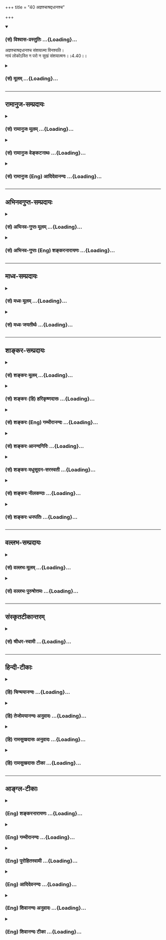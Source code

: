 +++
title = "40 अज्ञश्चाश्रद्दधानश्च"

+++
<div class="js_include" newlevelforh1="3" title="(सं) विश्वास-प्रस्तुतिः" unfilled url="/purANam/mahAbhAratam/06-bhIShma-parva/02-bhagavad-gItA-parva/saMskRtam/vishvAsa-prastutiH/04_jnAna-yogaH_brahmArp/40_ajnashchAshraddad.md">
<details open><summary><h3>(सं) विश्वास-प्रस्तुतिः ...{Loading}...</h3></summary>

अज्ञश्चाश्रद्दधानश्च संशयात्मा विनश्यति।  
नायं लोकोऽस्ति न परो न सुखं संशयात्मनः।।4.40।।
</details>
</div>
<div class="js_include collapsed" newlevelforh1="3" title="(सं) मूलम्" unfilled url="/purANam/mahAbhAratam/06-bhIShma-parva/02-bhagavad-gItA-parva/saMskRtam/mUlam/04_jnAna-yogaH_brahmArp/40_ajnashchAshraddad.md">
<details><summary><h3>(सं) मूलम् ...{Loading}...</h3></summary>

अज्ञश्चाश्रद्दधानश्च संशयात्मा विनश्यति।  
नायं लोकोऽस्ति न परो न सुखं संशयात्मनः।।4.40।।
</details>
</div>


_________________
## रामानुज-सम्प्रदायः
<div class="js_include collapsed" newlevelforh1="3" title="(सं) रामानुजः मूलम्" unfilled url="/purANam/mahAbhAratam/06-bhIShma-parva/02-bhagavad-gItA-parva/saMskRtam/rAmAnujaH/mUlam/04_jnAna-yogaH_brahmArp/40_ajnashchAshraddad.md">
<details><summary><h3>(सं) रामानुजः मूलम् ...{Loading}...</h3></summary>

।।4.40।।**अज्ञः** एवम् उपदेशलब्धज्ञानरहितः उपदिष्टज्ञानवृद्ध्युपाये **च
अश्रद्दधानः** अत्वरमाणः उपदिष्टे च ज्ञाने **संशयात्मा** संशयितमना
**विनश्यति** नष्टो भवति। अस्मिन् उपदिष्टे आत्मयाथात्म्यविषये ज्ञाने
**संशयात्मनः** **अयम्** अपि प्राकृत**लोको न अस्ति** न च परः
धर्मार्थकामादिपुरुषार्थाः च न सिद्ध्यन्ति कुतो मोक्ष
इत्यर्थः। शास्त्रीयकर्मसिद्धिरूपत्वात् सर्वेषां पुरुषार्थानां
शास्त्रीयकर्मजन्यसिद्धेः च देहातिरिक्तात्मनिश्चयपूर्वकत्वात् अतः
सुखलवभागित्वम् आत्मनि **संशयात्मनो** न संभवति।

</details>
</div>
<div class="js_include collapsed" newlevelforh1="3" title="(सं) रामानुजः वेङ्कटनाथः" unfilled url="/purANam/mahAbhAratam/06-bhIShma-parva/02-bhagavad-gItA-parva/saMskRtam/rAmAnujaH/venkaTanAthaH/04_jnAna-yogaH_brahmArp/40_ajnashchAshraddad.md">
<details><summary><h3>(सं) रामानुजः वेङ्कटनाथः ...{Loading}...</h3></summary>

  
  
।।4.40।। उक्त एवार्थो व्यतिरेकेण स्थाप्यतेअज्ञश्च इति
श्लोकेन। उपदेशलब्धज्ञानरहित इति
पूर्वकमनिर्देशौचित्यादश्रद्धाहेत्वाकाङ्क्षणात् संशयदशासमभिव्याहाराच्च
अज्ञशब्दोऽत्र शास्त्रजन्यज्ञाननिवृत्तिपर इति भावः। संशयस्य
पृथगभिहितत्वात्अश्रद्दधानः इत्येतन्न विश्वासनिषेधपरम्
किन्त्वाकाङ्क्षानिषेधपरम्। प्रकृष्टाकाङ्क्षैव हि
त्वरेत्यभिप्रायेणअत्वरमाण इत्युक्तम्। संशयमना इति। संशय्यतेऽनेनेति संशयः
संशयकारणं संशयहेतुभूतमना इत्यर्थः यद्वा संशये मनो यस्येति विग्रहः।
नित्यस्यात्मनः पुरुषार्थशून्यत्वलक्षणस्य विनाशस्य पूर्वापरभावेन
सन्तन्यमानस्य प्राचीनस्यैवानुवृत्तिप्रदर्शनाय
प्रकृतिप्रत्ययार्थभेदविवक्षयानष्टो भवतीत्युक्तम्। विनष्टा वा प्रणष्टा वा
वा.रा.5।13।15 इत्यादिषु प्रध्वंसव्यतिरिक्तविषये प्रयोगोऽप्यनेन
सूचितः। विनश्यति इत्यस्य विवरणमुत्तरार्धम्। अयमपि इत्यनेनायंशब्देन
निर्दिष्टक्षुद्रतासूचनम्। नायं लोकोऽस्त्ययज्ञस्य कुतोऽन्यः कुरुसत्तम 4।31
इतिवदत्रापि लोकशब्दः पुरुषार्थविषयः। कैमुतिकन्यायप्रदर्शनार्थं चअयं लोकः
इत्युक्तम्। मोक्षप्रकरणत्वाच्चात्रायंशब्दपरशब्दयोर्न
भौमदिव्यविषयत्वमुचितमित्यभिप्रायेणाह धर्मार्थेति। मोक्षोपायभूतार्थे
संशयात्मनः कथं पुरुषार्थान्तरासिद्धिः इत्यत्राह शास्त्रीयेति। अस्तु
तत्तच्छास्त्रैरेव तत्तत्सिद्धिः किमनेन मोक्षोपयुक्तेन
इत्यत्राहशास्त्रीयकर्मजन्यसिद्धेश्चेति। अयमभिप्रायः नह्यायुर्वेदादिवत्
केवलमेतद्देहान्तर्भाविफलसाधनं कर्म तत्तच्छास्त्रैः प्रतिपाद्यते येन
देहातिरिक्तात्मज्ञाननिरपेक्षता स्यात् देहान्तरभाव्येव हि यज्ञादिसाध्यं
स्वर्गादिकं फलं प्राचुर्येण प्रतिपाद्यते अतो
देहातिरिक्तात्मनिश्चयोऽत्यन्तापेक्षितः इति।
उभयविधपुरुषार्थराहित्योपसंहारपरंन सुखम् इत्येतदिति व्यञ्जनायाह अत इति।
यद्वाऽनन्तसुखदुःखभोगरूपनिश्श्रेयसनिरयपर्यन्तसंशयस्य
मनस्तापहेतुत्वात्तदानीन्तनदुःखाभिप्रायेणन सुखम् इत्युक्तम्। अथवा
पुरुषार्थयोग्यताभिमानमूलसुखाभावोऽभिप्रेतः।  
  

</details>
</div>
<div class="js_include collapsed" newlevelforh1="3" title="(सं) रामानुजः (Eng) आदिदेवानन्दः" unfilled url="/purANam/mahAbhAratam/06-bhIShma-parva/02-bhagavad-gItA-parva/saMskRtam/rAmAnujaH/english/AdidevAnandaH/04_jnAna-yogaH_brahmArp/40_ajnashchAshraddad.md">
<details><summary><h3>(सं) रामानुजः (Eng) आदिदेवानन्दः ...{Loading}...</h3></summary>

4.40 'The ignorant,' i.e., one devoid of knowledge received through
instruction, 'the faithless' or one who has no faith in developing this
knowledge taught to him, i.e., who does not strive to progress ickly,
and 'the doubting one,' i.e., one who is full of doubts in regard to the
knowledge taught - such persons perish, are lost. When this knowledge
taught to him about the real nature of the self is doubted, then he
loses this material world as also the next world. The meaning is that
the ends of man, such as Dharma, Artha and Karma which constitute the
material ends or fulfilments, are not achieved by such a doubting one.
How then can man's supreme end, release be achieved by such a doubting
one; For all the ends of human life can be achieved through the actions
which are prescribed by the Sastras, but their performance reires the
firm conviction that the self is different from the body. Therefore,
even a little happiness does not come to the person who has a doubting
mind concerning the self.

</details>
</div>


_________________
## अभिनवगुप्त-सम्प्रदायः
<div class="js_include collapsed" newlevelforh1="3" title="(सं) अभिनव-गुप्तः मूलम्" unfilled url="/purANam/mahAbhAratam/06-bhIShma-parva/02-bhagavad-gItA-parva/saMskRtam/abhinava-guptaH/mUlam/04_jnAna-yogaH_brahmArp/40_ajnashchAshraddad.md">
<details><summary><h3>(सं) अभिनव-गुप्तः मूलम् ...{Loading}...</h3></summary>

।।4.39 4.40।। श्रद्धावानिति। अज्ञ इति। अत्र च श्रद्धागमः तत्परव्यापारत्वं
च झगित्येव आस्तिकत्वात् असंशयत्वे सति उत्पद्यते। तस्मादसंशयवता
गुर्वागमादृतेन भाव्यम् संशयस्य सर्वनाशकत्वात् ससंशयो हि न किञ्चिज्जानाति
अश्रद्दधानत्त्वात्। तस्मात् निःसंशयेन भाव्यम् इति वाक्यार्थः।

</details>
</div>
<div class="js_include collapsed" newlevelforh1="3" title="(सं) अभिनव-गुप्तः (Eng) शङ्करनारायणः" unfilled url="/purANam/mahAbhAratam/06-bhIShma-parva/02-bhagavad-gItA-parva/saMskRtam/abhinava-guptaH/english/shankaranArAyaNaH/04_jnAna-yogaH_brahmArp/40_ajnashchAshraddad.md">
<details><summary><h3>(सं) अभिनव-गुप्तः (Eng) शङ्करनारायणः ...{Loading}...</h3></summary>

4.39-40 Sraddhavan etc. Ajnah etc. Here the idea of the passage is this
: The incoming of faith and the performance of activities intending this
\[knowledge\], both spring up soon no doubt, if one, being a believer,
entertains no doubt. Therefore, one should remain being favoured by the
preceptors and the scriptures, and not entertaining any doubt. For, the
doubt is a destroyer of everything \[good\]. Indeed a person with doubt
knows nothing, because he does not have faith. Hence one should remain
without doubt. The subject matter that has been elaborated in this
entire chapter is now summarised by a pair of the \[following\] verses :

</details>
</div>


_________________
## माध्व-सम्प्रदायः
<div class="js_include collapsed" newlevelforh1="3" title="(सं) मध्वः मूलम्" unfilled url="/purANam/mahAbhAratam/06-bhIShma-parva/02-bhagavad-gItA-parva/saMskRtam/madhvaH/mUlam/04_jnAna-yogaH_brahmArp/40_ajnashchAshraddad.md">
<details><summary><h3>(सं) मध्वः मूलम् ...{Loading}...</h3></summary>

।।4.40।। Sri Madhvacharya did not comment on this sloka.

</details>
</div>
<div class="js_include collapsed" newlevelforh1="3" title="(सं) मध्वः जयतीर्थः" unfilled url="/purANam/mahAbhAratam/06-bhIShma-parva/02-bhagavad-gItA-parva/saMskRtam/madhvaH/jayatIrthaH/04_jnAna-yogaH_brahmArp/40_ajnashchAshraddad.md">
<details><summary><h3>(सं) मध्वः जयतीर्थः ...{Loading}...</h3></summary>

।।4.40।। Sri Jayatirtha did not comment on this sloka.  
  

</details>
</div>


_________________
## शाङ्कर-सम्प्रदायः
<div class="js_include collapsed" newlevelforh1="3" title="(सं) शङ्करः मूलम्" unfilled url="/purANam/mahAbhAratam/06-bhIShma-parva/02-bhagavad-gItA-parva/saMskRtam/shankaraH/mUlam/04_jnAna-yogaH_brahmArp/40_ajnashchAshraddad.md">
<details><summary><h3>(सं) शङ्करः मूलम् ...{Loading}...</h3></summary>

।।4.40।। **अज्ञश्च** अनात्मज्ञश्च **अश्रद्दधानश्च** गुरुवाक्यशास्त्रेषु
अविश्वासवांश्च **संशयात्मा** च संशयचित्तश्च **विनश्यति**।
अज्ञाश्रद्दधानौ यद्यपि विनश्यतः न तथा यथा संशयात्मा। संशयात्मा तु
पापिष्ठः सर्वेषाम्। कथम् **नायं** साधारणोऽपि **लोकोऽस्ति।** तथा **न
परः** लोकः। **न सुखम्** तत्रापि संशयोत्पत्तेः **संशयात्मनः**
संशयचित्तस्य। तस्मात् संशयो न कर्तव्यः।। कस्मात्

</details>
</div>
<div class="js_include collapsed" newlevelforh1="3" title="(सं) शङ्करः (हि) हरिकृष्णदासः" unfilled url="/purANam/mahAbhAratam/06-bhIShma-parva/02-bhagavad-gItA-parva/saMskRtam/shankaraH/hindI/harikRShNadAsaH/04_jnAna-yogaH_brahmArp/40_ajnashchAshraddad.md">
<details><summary><h3>(सं) शङ्करः (हि) हरिकृष्णदासः ...{Loading}...</h3></summary>

।।4.40।। इस विषयमें संशय नहीं करना चाहिये क्योंकि संशय बड़ा पापी है। कैसे
सो कहते हैं जो अज्ञ यानी आत्मज्ञानसे रहित है जो अश्रद्धालु है और जो
संशयात्मा है ये तीनों नष्ट हो जाते हैं। यद्यपि अज्ञानी और अश्रद्धालु भी
नष्ट होते हैं परंतु जैसा संशयात्मा नष्ट होता है वैसे नहीं क्योंकि इन
सबमें संशयात्मा अधिक पापी है। अधिक पापी कैसे है ( सो कहते हैं )
संशयात्माको अर्थात् जिसके चित्तमें संशय है उस पुरुषको न तो यह साधारण
मनुष्यलोक मिलता है न परलोक मिलता है और न सुख ही मिलता है क्योंकि वहाँ भी
संशय होना सम्भव है इसलिये संशय नहीं करना चाहिये।

</details>
</div>
<div class="js_include collapsed" newlevelforh1="3" title="(सं) शङ्करः (Eng) गम्भीरानन्दः" unfilled url="/purANam/mahAbhAratam/06-bhIShma-parva/02-bhagavad-gItA-parva/saMskRtam/shankaraH/english/gambhIrAnandaH/04_jnAna-yogaH_brahmArp/40_ajnashchAshraddad.md">
<details><summary><h3>(सं) शङ्करः (Eng) गम्भीरानन्दः ...{Loading}...</h3></summary>

4.40 Ajnah, one who is ignorant, who has not known the Self; and
asradda-dhanah, who is faithless; \[Ast. adds here: guruvakya-sastresu
avisvasavan, who has no faith in the instructions of the teacher and the
scriptures.-Tr.\] and samsaya-atma, who has a doubting mind; vinasyati,
perishes. Although the ignorant and the faithless get ruined, yet it is
not to the extent that a man with a doubting mind does. As for one with
a doubting mind, he is the most vicious of them all. How; Na ayam lokah,
neither this world which is familiar; na, nor also; parah, the next
world; na sukham, nor happiness; asti, exist; samsaya-atmanah, for one
who has a doubting mind. For doubt is possible even with regard to them!
Therefore one should not entertain doubt. Why;

</details>
</div>
<div class="js_include collapsed" newlevelforh1="3" title="(सं) शङ्करः आनन्दगिरिः" unfilled url="/purANam/mahAbhAratam/06-bhIShma-parva/02-bhagavad-gItA-parva/saMskRtam/shankaraH/AnandagiriH/04_jnAna-yogaH_brahmArp/40_ajnashchAshraddad.md">
<details><summary><h3>(सं) शङ्करः आनन्दगिरिः ...{Loading}...</h3></summary>

।।4.40।। उत्तरश्लोकस्य पातनिकां करोति **अत्रेति।**
यथोक्तसाधनवानुपदेशमपेक्ष्याचिरेण ब्रह्म साक्षात्करोति
साक्षात्कृतब्रह्मत्वेऽचिरेणैव मोक्षं प्राप्नोतीत्येषोऽर्थः सप्तम्या
परामृश्यते। संशयस्याकर्तव्यत्वे हेतुमाह **पापिष्ठो** **हीति।** उक्तं
हेतुं प्रश्नपूर्वकमुत्तरश्लोकेन साधयति **कथमिति।** अज्ञादश्रद्दधानाच्च
संशयचित्तस्य विशेषमादर्शयति **नायमिति।** द्वितीयविभागविभजनार्थं भूमिकां
करोति **अज्ञेति।** अज्ञादीनां मध्ये संशयात्मनो यत्पापिष्ठत्वं
तत्प्रश्नद्वारा प्रकटयति **कथमिति।** लोकद्वयस्य तत्प्रयुक्तसुखस्य चाभावे
हेतुमाह **तत्रापीति।** संशयचित्तस्य सर्वत्र
संशयप्रवृत्तेर्दुर्निवारत्वादित्यर्थः। संशयस्यानर्थमूलत्वे स्थिते
फलितमाह **तस्मादिति।**

</details>
</div>
<div class="js_include collapsed" newlevelforh1="3" title="(सं) शङ्करः मधुसूदन-सरस्वती" unfilled url="/purANam/mahAbhAratam/06-bhIShma-parva/02-bhagavad-gItA-parva/saMskRtam/shankaraH/madhusUdana-sarasvatI/04_jnAna-yogaH_brahmArp/40_ajnashchAshraddad.md">
<details><summary><h3>(सं) शङ्करः मधुसूदन-सरस्वती ...{Loading}...</h3></summary>

।।4.40।। अत्र च संशयो न कर्तव्यः कस्मात्
अज्ञोऽनधीतशास्त्रत्वेनात्मज्ञानशून्यः। गुरुवेदान्तवाक्यार्थे इदमेवं न
भवत्येवेति विपर्ययरूपा नास्तिक्यबुद्धिरश्रद्धा तद्वानश्रद्धधानः। इदमेवं
भवति नवेति सर्वत्र संशयाक्रान्तचित्तः संशयात्मा विनश्यति
स्वार्थाद्भ्रष्टो भवति। अज्ञश्चाश्रद्दधानश्च विनश्यतीति संशयात्मापेक्षया
न्यूनत्वकथनार्थं चकाराभ्यां तयोः प्रयोगः। कुतः संशयात्मा हि सर्वतः
पापीयान्। यतो नायं मनुष्यलोकोऽस्ति वित्तार्जनाद्यभावात् न परलोकः
स्वर्गमोक्षादिः धर्मज्ञानाद्यभावात् न सुखं भोजनादिकृतं संशयात्मनः
सर्वत्र संदेहाक्रान्तचित्तस्य। अज्ञस्याश्रद्दधानस्य च परो लोको नास्ति
मनुष्यलोके भोजनादिसुखं च वर्तते। संशयात्मा तु त्रितयहीनत्वेन सर्वतः
पापीयानित्यर्थः।

</details>
</div>
<div class="js_include collapsed" newlevelforh1="3" title="(सं) शङ्करः नीलकण्ठः" unfilled url="/purANam/mahAbhAratam/06-bhIShma-parva/02-bhagavad-gItA-parva/saMskRtam/shankaraH/nIlakaNThaH/04_jnAna-yogaH_brahmArp/40_ajnashchAshraddad.md">
<details><summary><h3>(सं) शङ्करः नीलकण्ठः ...{Loading}...</h3></summary>

।।4.40।।**अज्ञ इति।** अज्ञः सुखेन चिकित्सितुं शक्यः। अश्रद्दधानो यत्नेन।
संशयात्मा त्वसाध्य एव। यतो मित्रादिष्वपि संशयं कुर्वतोऽस्यायं लोकोऽपि
नास्ति नापि परः। वेदवाक्येऽपि संशयात्। अतएव सर्वदा संशयाकुलत्वात्सुखमपि
तस्य नास्ति। तस्मात्संशयो न कर्तव्यः।

</details>
</div>
<div class="js_include collapsed" newlevelforh1="3" title="(सं) शङ्करः धनपतिः" unfilled url="/purANam/mahAbhAratam/06-bhIShma-parva/02-bhagavad-gItA-parva/saMskRtam/shankaraH/dhanapatiH/04_jnAna-yogaH_brahmArp/40_ajnashchAshraddad.md">
<details><summary><h3>(सं) शङ्करः धनपतिः ...{Loading}...</h3></summary>

।।4.40।। अस्मिन्सर्वशास्त्रन्यायसिद्धे सुनिश्चितेऽर्थे संशयो न कर्तव्यः।
तस्य पापिष्ठत्वादित्याशयेनाह **यज्ञ इति।** अज्ञो
गुरुमुखादनधीतशास्त्रत्वेनात्मज्ञानशून्यश्च पूर्वोक्तश्रद्धारहितश्च
इदमेवं भवति न वेति सर्वत्र संशयाकान्तचेता निनश्यति स्वार्थलाभाद्भश्यति।
अज्ञाश्रद्दधानसंशयात्मापेक्षया चकारद्वयसूचितममुख्यत्वं स्फुटयति।
संशयात्मा तु सर्वतः पापिष्ठः। यतस्तस्यायं मनुष्यलोको
वित्तार्जनविवाहादिसाध्यो न। नच पर उपासनादिसाध्यो देवलोकः। नच
तत्त्वज्ञानसाध्यजीवन्मुक्तिसुखं सर्वत्रापि संशयस्य सत्त्वात्।
अज्ञानश्रद्दधानयोः परलोकस्य जीवन्मुक्तिसुखस्य चाभावेऽपि
मनुष्यलोकोऽस्त्येव। यद्वा यज्ञः कदाचिदभ्यासवशात्परलोकादिसाधनं
देहात्मविवेकादिज्ञानं लभते। अश्रद्दधानोऽपि युक्तियुक्तं श्रुत्वा
श्रद्धां लभते। ततश्च परलोकादिभाजौ भवतः। सदा सर्वत्र संशयग्रस्तस्तु न तथा
किंत्वतिपापिष्ठ इत्यर्थः। तस्मात्संशयो न कर्तव्य इत्याशयः।

</details>
</div>


_________________
## वल्लभ-सम्प्रदायः
<div class="js_include collapsed" newlevelforh1="3" title="(सं) वल्लभः मूलम्" unfilled url="/purANam/mahAbhAratam/06-bhIShma-parva/02-bhagavad-gItA-parva/saMskRtam/vallabhaH/mUlam/04_jnAna-yogaH_brahmArp/40_ajnashchAshraddad.md">
<details><summary><h3>(सं) वल्लभः मूलम् ...{Loading}...</h3></summary>

।।4.40।। अश्रद्दधानस्तु नाधिकारी इत्येतावति वक्तव्ये अन्यमप्यनधिकारिणमाह।
अज्ञ उपदिष्टार्थानभिज्ञः अनधिकारी तत्र च सत्यपि ज्ञानेऽश्रद्धावान् तथा
संशयानश्च विनश्यत्येवेत्यन्ते महाननधिकारी निर्दिष्टः अनिश्चयात्तस्य
महत्त्वमनधिकारे। तथा हि नायं लोकोऽस्तीति न च सुखं परलोकश्च। अतो
निश्चयात्मिकैव बुद्धिरुचितेति भावः।

</details>
</div>
<div class="js_include collapsed" newlevelforh1="3" title="(सं) वल्लभः पुरुषोत्तमः" unfilled url="/purANam/mahAbhAratam/06-bhIShma-parva/02-bhagavad-gItA-parva/saMskRtam/vallabhaH/puruShottamaH/04_jnAna-yogaH_brahmArp/40_ajnashchAshraddad.md">
<details><summary><h3>(सं) वल्लभः पुरुषोत्तमः ...{Loading}...</h3></summary>

  
  
।।4.40।। अत्र मदुक्तौ संशयो न कर्तव्य इत्याह संशयात्माभविष्यति न वा इति
सन्देहवान् अज्ञः मूर्खः अनात्मज्ञः अश्रद्दधानः गुरौ ज्ञानसाधनेषु च
श्रद्धारहितो भूत्वा विनश्यति नष्टो भवति। चकारद्वयेन धर्मरहितः
सन्तोषरहितश्च भवेदिति ज्ञाप्यते। किञ्च संशयात्मनः साधारणरीत्यापीह लोके
परलोके च सुखं न स्यादित्याह नायमिति। संशयात्मनः सन्देहवतः अयं लोकः
पशुपुत्रादिरूपो न सिद्धो भवति न परः स्वर्गादिरूपसुखं
ऐश्वर्यारोग्यादिरूपं न भवतीत्यर्थः।  
  

</details>
</div>


_________________
## संस्कृतटीकान्तरम्
<div class="js_include collapsed" newlevelforh1="3" title="(सं) श्रीधर-स्वामी" unfilled url="/purANam/mahAbhAratam/06-bhIShma-parva/02-bhagavad-gItA-parva/saMskRtam/shrIdhara-svAmI/04_jnAna-yogaH_brahmArp/40_ajnashchAshraddad.md">
<details><summary><h3>(सं) श्रीधर-स्वामी ...{Loading}...</h3></summary>

।।4.40।। ज्ञानाधिकारिणमुक्त्वा तद्विपरीतमनधिकारिणमाह **अज्ञश्चेति।**
अज्ञो गुरूपदिष्टार्थानभिज्ञः कथंचिज्ज्ञाने जातेऽप्यश्रद्दधानश्च
जातायामपि श्रद्धायां ममेदं सिध्येद्वा न वेति संशयाक्रान्तचित्तश्च नश्यति
स्वार्थाद्भ्रश्यति। एतेषु त्रिष्वपि संशयात्मा सर्वथा नश्यति यतस्तस्यायं
लोको नास्ति धनार्जनविवाहाद्यसिद्धेः। नच परलोकः धर्मस्यानिष्पत्तेः। नच
सुखं संशयेनैव भोगस्याप्यसंभवात्।

</details>
</div>


_________________
## हिन्दी-टीकाः
<div class="js_include collapsed" newlevelforh1="3" title="(हि) चिन्मयानन्दः" unfilled url="/purANam/mahAbhAratam/06-bhIShma-parva/02-bhagavad-gItA-parva/hindI/chinmayAnandaH/04_jnAna-yogaH_brahmArp/40_ajnashchAshraddad.md">
<details><summary><h3>(हि) चिन्मयानन्दः ...{Loading}...</h3></summary>

।।4.40।। इसके पूर्व के श्लोक में कहा गया है कि श्रद्धा तथा ज्ञान से
युक्त पुरुष परम शान्ति प्राप्त करता है। इसी तथ्य पर बल देने के लिये
निषेधात्मक भाषा में कहते हैं कि उपर्युक्त गुणों से रहित पुरुष अपनी ही
हानि करता हुआ अन्त में नष्ट हो जाता है। जो अज्ञानी है अर्थात् वह पुरुष
जिसे बौद्धिक स्तर पर भी आत्मा का ज्ञान नहीं है। इस प्रकार के श्रद्धारहित
और संशयी स्वभाव के पुरुष का नाश अवश्यंभावी है। दूसरी पंक्ति में भगवान्
श्रीकृष्ण संशयात्मा पुरुष की निन्दा करते हुये उसके जीवन की त्रासदी बताते
हैं। ऐसे पुरुष को न इस लोक में सुख मिलता है और न अन्यत्र। इसका अभिप्राय
यह हुआ कि अज्ञानी तथा अश्रद्धालु पुरुष कुछ मात्रा में तो इस लोक का सुख
प्राप्त कर सकते हैं परन्तु संशयी स्वभाव के व्य़क्ति के भाग्य में वह भी
नहीं लिखा होता ऐसे पुरुष मानसिक रूप से किसी भी परिस्थिति का आनन्द लेने
में सर्वथा असमर्थ हो जाते हैं क्योंकि संशय की प्रवृत्ति प्रत्येक अनुभव
में विष घोल देती है। तथाकथित बुद्धिमान अश्रद्धालु और संशयी स्वभाव के
पुरुषों पर इस पंक्ति मे तीक्ष्ण व्यंग्य प्रहार किया गया है। अत इस विषय
में संशय नहीं करना चाहिये। भगवान् आगे कहते हैं

</details>
</div>
<div class="js_include collapsed" newlevelforh1="3" title="(हि) तेजोमयानन्दः अनुवादः" unfilled url="/purANam/mahAbhAratam/06-bhIShma-parva/02-bhagavad-gItA-parva/hindI/tejomayAnandaH/anuvAdaH/04_jnAna-yogaH_brahmArp/40_ajnashchAshraddad.md">
<details><summary><h3>(हि) तेजोमयानन्दः अनुवादः ...{Loading}...</h3></summary>

।।4.40।। अज्ञानी तथा श्रद्धारहित और संशययुक्त पुरुष नष्ट हो जाता है,
(उनमें भी) संशयी पुरुष के लिये न यह लोक है, न परलोक और न सुख।।

</details>
</div>
<div class="js_include collapsed" newlevelforh1="3" title="(हि) रामसुखदासः अनुवादः" unfilled url="/purANam/mahAbhAratam/06-bhIShma-parva/02-bhagavad-gItA-parva/hindI/rAmasukhadAsaH/anuvAdaH/04_jnAna-yogaH_brahmArp/40_ajnashchAshraddad.md">
<details><summary><h3>(हि) रामसुखदासः अनुवादः ...{Loading}...</h3></summary>

।।4.40।। विवेकहीन और श्रद्धारहित संशयात्मा मनुष्यका पतन हो जाता है। ऐसे
संशयात्मा मनुष्यके लिये न यह लोक है न परलोक है और न सुख ही है।

</details>
</div>
<div class="js_include collapsed" newlevelforh1="3" title="(हि) रामसुखदासः टीका" unfilled url="/purANam/mahAbhAratam/06-bhIShma-parva/02-bhagavad-gItA-parva/hindI/rAmasukhadAsaH/TIkA/04_jnAna-yogaH_brahmArp/40_ajnashchAshraddad.md">
<details><summary><h3>(हि) रामसुखदासः टीका ...{Loading}...</h3></summary>

4.40।।***व्याख्या--*'अज्ञश्चाश्रद्दधानश्च संशयात्मा विनश्यति'--**जिस
पुरुषका विवेक अभी जाग्रत् नहीं हुआ है तथा जितना विवेक जाग्रत् हुआ है,
उसको महत्त्व नहीं देता और साथ ही जो अश्रद्धालु है, ऐसे संशययुक्त पुरुषका
पारमार्थिक मार्गसे पतन हो जाता है। कारण कि संशययुक्त पुरुषकी अपनी बुद्धि
तो प्राकृत--शिक्षारहित है और दूसरेकी बातका आदर नहीं करता, फिर ऐसे
पुरुषके संशय कैसे नष्ट हो सकते हैं; और संशय नष्ट हुए बिना उसकी उन्नति भी
कैसे हो सकती है;  
  
अलग-अलग बातोंको सुननेसे 'यह ठीक है अथवा वह ठीक है;' ---इस प्रकार
सन्देहयुक्त पुरुषका नाम संशयात्मा है। पारमार्थिक मार्गपर चलनेवाले
साधकमें संशय पैदा होना स्वाभाविक है; क्योंकि वह किसी भी विषयको पढ़ेगा तो
कुछ समझेगा और कुछ नहीं समझेगा। जिस विषयको कुछ नहीं समझते उस विषयमें संशय
पैदा नहीं होता और जिस विषयको पूरा समझते हैं, उस विषयमें संशय नहीं रहता।
अतः संशय सदा अधूरे ज्ञानमें ही पैदा होता है, इसीको अज्ञान कहते हैं
**(टिप्पणी प₀ 272.1)**। इसलिये संशयका उत्पन्न होना हानिकारक नहीं है,
प्रत्युत संशयको बनाये रखना और उसे दूर करनेकी चेष्टा न करना ही हानिकारक
है। संशयको दूर करनेकी चेष्टा न करनेपर वह संशय ही 'सिद्धान्त' बन जाता है।
कारण कि संशय दूर न होनेपर मनुष्य सोचता है कि पारमार्थिक मार्गमें सब कुछ
ढकोसला है और ऐसा सोचकर उसे छोड़ देता है तथा नास्तिक बन जाता है।
परिणामस्वरूप उसका पतन हो जाता है। इसलिये अपने भीतर संशयका रहना साधकको
बुरा लगना चाहिये। संशय बुरा लगनेपर जिज्ञासा जाग्रत् होती है, जिसकी
पूर्ति होनेपर संशय-विनाशक ज्ञानकी प्राप्ति होती है। साधकका लक्षण है--खोज
करना। यदि वह मन और इन्द्रियोंसे देखी बातको ही सत्य मान लेता है, तो वहीं
रुक जाता है, आगे नहीं बढ़ पाता। साधकको निरन्तर आगे ही बढ़ते रहना चाहिये।
जैसे रास्तेपर चलते समय मनुष्य यह न देखे कि कितने मील आगे आ गये, प्रत्युत
यह देखे कि कितने मील अभी बाकी पड़े हैं, तब वह ठीक अपने लक्ष्यतक पहुँच
जायगा। ऐसे ही साधक यह न देखे कि कितना जान लिया अर्थात् अपने जाने हुएपर
सन्तोष न करे, प्रत्युत जिस विषयको अच्छी तरह नहीं जानता, उसे जाननेकी
चेष्टा करता रहे। इसलिये संशयके रहते हुए कभी सन्तोष नहीं होना चाहिये,
प्रत्युत जिज्ञासा अग्निकी तरह दहकती रहनी चाहिये। ऐसा होनेपर साधकका संशय
सन्त-महात्माओंसे अथवा ग्रन्थोंसे किसी-न-किसी प्रकारसे दूर हो ही जाता है।
संशय दूर करनेवाला कोई न मिले तो भगवत्कृपासे उसका संशय दूर हो जाता है।

</details>
</div>


_________________
## आङ्ग्ल-टीकाः
<div class="js_include collapsed" newlevelforh1="3" title="(Eng) शङ्करनारायणः" unfilled url="/purANam/mahAbhAratam/06-bhIShma-parva/02-bhagavad-gItA-parva/english/shankaranArAyaNaH/04_jnAna-yogaH_brahmArp/40_ajnashchAshraddad.md">
<details><summary><h3>(Eng) शङ्करनारायणः ...{Loading}...</h3></summary>

4.40. But he, who is ignorant and has no faith, perishes, with his self
(mind) full of doubts. Neither this world nor the other, nor happiness
is for a person, who is by nature is full of doubts.

</details>
</div>
<div class="js_include collapsed" newlevelforh1="3" title="(Eng) गम्भीरानन्दः" unfilled url="/purANam/mahAbhAratam/06-bhIShma-parva/02-bhagavad-gItA-parva/english/gambhIrAnandaH/04_jnAna-yogaH_brahmArp/40_ajnashchAshraddad.md">
<details><summary><h3>(Eng) गम्भीरानन्दः ...{Loading}...</h3></summary>

4.40 One who is ignorant and faithless, and has a doubting mind
perishes. Neither this world nor the next nor happiness exists for one
who has a doubting mind.

</details>
</div>
<div class="js_include collapsed" newlevelforh1="3" title="(Eng) पुरोहितस्वामी" unfilled url="/purANam/mahAbhAratam/06-bhIShma-parva/02-bhagavad-gItA-parva/english/purohitasvAmI/04_jnAna-yogaH_brahmArp/40_ajnashchAshraddad.md">
<details><summary><h3>(Eng) पुरोहितस्वामी ...{Loading}...</h3></summary>

4.40 But the ignorant man, and he who has no faith, and the sceptic are
lost. Neither in this world nor elsewhere is there any happiness in
store for him who always doubts.

</details>
</div>
<div class="js_include collapsed" newlevelforh1="3" title="(Eng) आदिदेवनन्दः" unfilled url="/purANam/mahAbhAratam/06-bhIShma-parva/02-bhagavad-gItA-parva/english/AdidevanandaH/04_jnAna-yogaH_brahmArp/40_ajnashchAshraddad.md">
<details><summary><h3>(Eng) आदिदेवनन्दः ...{Loading}...</h3></summary>

4.40 The ignorant, the faithless and the doubting one peirsh; for the
doubting one there is neither this world, nor that beyond, nor
happiness.

</details>
</div>
<div class="js_include collapsed" newlevelforh1="3" title="(Eng) शिवानन्दः अनुवादः" unfilled url="/purANam/mahAbhAratam/06-bhIShma-parva/02-bhagavad-gItA-parva/english/shivAnandaH/anuvAdaH/04_jnAna-yogaH_brahmArp/40_ajnashchAshraddad.md">
<details><summary><h3>(Eng) शिवानन्दः अनुवादः ...{Loading}...</h3></summary>

4.40 The ignorant the faithless, the doubting self goes to destruction;
there is neither this world nor the other, nor happiness for the
doubting.

</details>
</div>
<div class="js_include collapsed" newlevelforh1="3" title="(Eng) शिवानन्दः टीका" unfilled url="/purANam/mahAbhAratam/06-bhIShma-parva/02-bhagavad-gItA-parva/english/shivAnandaH/TIkA/04_jnAna-yogaH_brahmArp/40_ajnashchAshraddad.md">
<details><summary><h3>(Eng) शिवानन्दः टीका ...{Loading}...</h3></summary>

4.40 अज्ञः the ignorant; च and; अश्रद्दधानः the faithless; च and;
संशयात्मा the doubting self; विनश्यति goes to destruction; न not; अयम्
this; लोकः world; अस्ति is; न not; परः the next; न not; सुखम् happiness;
संशयात्मनः for the doubting self.Commentary The ignorant one who has no
knowledge of the Self. The man without faith one who has no faith in his
own self; in the scriptures and the teachings of his Guru.A man of
doubting mind is the most sinful of all. His condition is very
deplorable. He is full of doubts as regards the next world. He does not
rejoice in this world also; as he is very suspicious. He has no
happiness.

</details>
</div>
